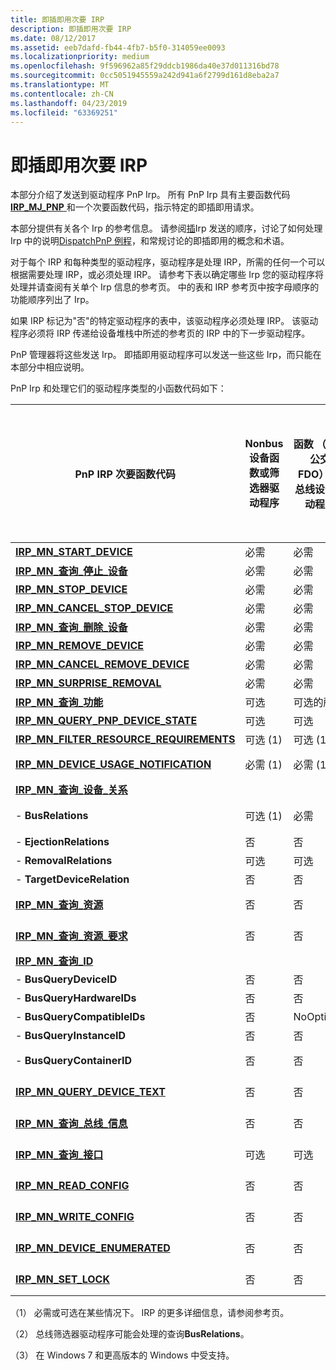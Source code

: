 ```yaml
---
title: 即插即用次要 IRP
description: 即插即用次要 IRP
ms.date: 08/12/2017
ms.assetid: eeb7dafd-fb44-4fb7-b5f0-314059ee0093
ms.localizationpriority: medium
ms.openlocfilehash: 9f596962a85f29ddcb1986da40e37d011316bd78
ms.sourcegitcommit: 0cc5051945559a242d941a6f2799d161d8eba2a7
ms.translationtype: MT
ms.contentlocale: zh-CN
ms.lasthandoff: 04/23/2019
ms.locfileid: "63369251"
---
```

# <a name="plug-and-play-minor-irps"></a>即插即用次要 IRP





本部分介绍了发送到驱动程序 PnP Irp。 所有 PnP Irp 具有主要函数代码[ **IRP\_MJ\_PNP** ](irp-mj-pnp.md)和一个次要函数代码，指示特定的即插即用请求。

本部分提供有关各个 Irp 的参考信息。 请参阅[插](https://msdn.microsoft.com/library/windows/hardware/ff547125)Irp 发送的顺序，讨论了如何处理 Irp 中的说明[DispatchPnP 例程](https://msdn.microsoft.com/library/windows/hardware/ff543348)，和常规讨论的即插即用的概念和术语。

对于每个 IRP 和每种类型的驱动程序，驱动程序是处理 IRP，所需的任何一个可以根据需要处理 IRP，或必须处理 IRP。 请参考下表以确定哪些 Irp 您的驱动程序将处理并请查阅有关单个 Irp 信息的参考页。 中的表和 IRP 参考页中按字母顺序的功能顺序列出了 Irp。

如果 IRP 标记为"否"的特定驱动程序的表中，该驱动程序必须处理 IRP。 该驱动程序必须将 IRP 传递给设备堆栈中所述的参考页的 IRP 中的下一步驱动程序。

PnP 管理器将这些发送 Irp。 即插即用驱动程序可以发送一些这些 Irp，而只能在本部分中相应说明。

PnP Irp 和处理它们的驱动程序类型的小函数代码如下：


|                              PnP IRP 次要函数代码                              | Nonbus 设备函数或筛选器驱动程序 | 函数 （代表公交 FDO） 的总线设备驱动程序 | 总线驱动程序或总线筛选器驱动程序 （适用于子 PDOs) |
|---------------------------------------------------------------------------------------|---------------------------------------------|----------------------------------------------|--------------------------------------------------|
|                 [**IRP\_MN\_START\_DEVICE**](irp-mn-start-device.md)                  |                  必需                   |                   必需                   |                     必需                     |
|            [**IRP\_MN\_查询\_停止\_设备**](irp-mn-query-stop-device.md)            |                  必需                   |                   必需                   |                     必需                     |
|                  [**IRP\_MN\_STOP\_DEVICE**](irp-mn-stop-device.md)                   |                  必需                   |                   必需                   |                     必需                     |
|           [**IRP\_MN\_CANCEL\_STOP\_DEVICE**](irp-mn-cancel-stop-device.md)           |                  必需                   |                   必需                   |                     必需                     |
|          [**IRP\_MN\_查询\_删除\_设备**](irp-mn-query-remove-device.md)          |                  必需                   |                   必需                   |                     必需                     |
|                [**IRP\_MN\_REMOVE\_DEVICE**](irp-mn-remove-device.md)                 |                  必需                   |                   必需                   |                     必需                     |
|         [**IRP\_MN\_CANCEL\_REMOVE\_DEVICE**](irp-mn-cancel-remove-device.md)         |                  必需                   |                   必需                   |                     必需                     |
|             [**IRP\_MN\_SURPRISE\_REMOVAL**](irp-mn-surprise-removal.md)              |                  必需                   |                   必需                   |                     必需                     |
|           [**IRP\_MN\_查询\_功能**](irp-mn-query-capabilities.md)            |                  可选                   |              可选的所需               |                                                  |
|      [**IRP\_MN\_QUERY\_PNP\_DEVICE\_STATE**](irp-mn-query-pnp-device-state.md)       |                  可选                   |                   可选                   |                     可选                     |
| [**IRP\_MN\_FILTER\_RESOURCE\_REQUIREMENTS**](irp-mn-filter-resource-requirements.md) |                可选 (1)                 |                 可选 (1)                 |                        否                        |
|    [**IRP\_MN\_DEVICE\_USAGE\_NOTIFICATION**](irp-mn-device-usage-notification.md)    |                必需 (1)                 |                 必需 (1)                 |                   必需 (1)                   |
|       [**IRP\_MN\_查询\_设备\_关系**](irp-mn-query-device-relations.md)       |                                             |                                              |                                                  |
|                                 -   **BusRelations**                                  |                可选 (1)                 |                   必需                   |                      否 （2)                      |
|                               -   **EjectionRelations**                               |                     否                      |                      否                      |                     可选                     |
|                               -   **RemovalRelations**                                |                  可选                   |                   可选                   |                        否                        |
|                             -   **TargetDeviceRelation**                              |                     否                      |                      否                      |                     必需                     |
|              [**IRP\_MN\_查询\_资源**](irp-mn-query-resources.md)               |                     否                      |                      否                      |                   必需 (1)                   |
|  [**IRP\_MN\_查询\_资源\_要求**](irp-mn-query-resource-requirements.md)  |                     否                      |                      否                      |                   必需 (1)                   |
|                     [**IRP\_MN\_查询\_ID**](irp-mn-query-id.md)                      |                                             |                                              |                                                  |
|                               -   **BusQueryDeviceID**                                |                     否                      |                      否                      |                     必需                     |
|                              -   **BusQueryHardwareIDs**                              |                     否                      |                      否                      |                     可选                     |
|                             -   **BusQueryCompatibleIDs**                             |                     否                      |                  NoOptional                  |                                                  |
|                              -   **BusQueryInstanceID**                               |                     否                      |                      否                      |                     可选                     |
|                              -   **BusQueryContainerID**                              |                     否                      |                      否                      |                   必需 (3)                   |
|            [**IRP\_MN\_QUERY\_DEVICE\_TEXT**](irp-mn-query-device-text.md)            |                     否                      |                      否                      |                   必需 (1)                   |
|        [**IRP\_MN\_查询\_总线\_信息**](irp-mn-query-bus-information.md)        |                     否                      |                      否                      |                   必需 (1)                   |
|              [**IRP\_MN\_查询\_接口**](irp-mn-query-interface.md)               |                  可选                   |                   可选                   |                   必需 (1)                   |
|                  [**IRP\_MN\_READ\_CONFIG**](irp-mn-read-config.md)                   |                     否                      |                      否                      |                   必需 (1)                   |
|                 [**IRP\_MN\_WRITE\_CONFIG**](irp-mn-write-config.md)                  |                     否                      |                      否                      |                   必需 (1)                   |
|            [**IRP\_MN\_DEVICE\_ENUMERATED**](irp-mn-device-enumerated.md)             |                     否                      |                      否                      |                   必需 (1)                   |
|                     [**IRP\_MN\_SET\_LOCK**](irp-mn-set-lock.md)                      |                     否                      |                      否                      |                   必需 (1)                   |

（1） 必需或可选在某些情况下。 IRP 的更多详细信息，请参阅参考页。

（2） 总线筛选器驱动程序可能会处理的查询**BusRelations**。

（3） 在 Windows 7 和更高版本的 Windows 中受支持。










